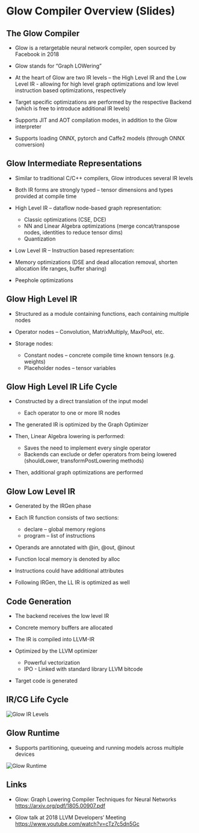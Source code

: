 # Glow Compiler Overview (Slides)

## The Glow Compiler

- Glow is a retargetable neural network compiler, open sourced by Facebook in 2018

- Glow stands for “Graph LOWering”

- At the heart of Glow are two IR levels – the High Level IR and the Low Level IR - allowing for high level graph optimizations and low level instruction based optimizations, respectively

- Target specific optimizations are performed by the respective Backend (which is free to introduce additional IR levels)

- Supports JIT and AOT compilation modes, in addition to the Glow interpreter

- Supports loading ONNX, pytorch and Caffe2 models (through ONNX conversion)

## Glow Intermediate Representations

- Similar to traditional C/C++ compilers, Glow introduces several IR levels

- Both IR forms are strongly typed – tensor dimensions and types provided at compile time

- High Level IR – dataflow node-based graph representation:
  - Classic optimizations (CSE, DCE)
  - NN and Linear Algebra optimizations (merge concat/transpose nodes, identities to reduce tensor dims)
  - Quantization

- Low Level IR – Instruction based representation:

- Memory optimizations (DSE and dead allocation removal, shorten allocation life ranges, buffer sharing)

- Peephole optimizations

## Glow High Level IR

- Structured as a module containing functions, each containing multiple nodes

- Operator nodes – Convolution, MatrixMultiply, MaxPool, etc.

- Storage nodes:
  - Constant nodes – concrete compile time known tensors (e.g. weights)
  - Placeholder nodes – tensor variables

## Glow High Level IR Life Cycle

- Constructed by a direct translation of the input model
  - Each operator to one or more IR nodes
  
- The generated IR is optimized by the Graph Optimizer

- Then, Linear Algebra lowering is performed:
  - Saves the need to implement every single operator
  - Backends can exclude or defer operators from being lowered (shouldLower, transformPostLowering methods)

- Then, additional graph optimizations are performed

## Glow Low Level IR

- Generated by the IRGen phase

- Each IR function consists of two sections:
  - declare – global memory regions
  - program – list of instructions

- Operands are annotated with @in, @out, @inout

- Function local memory is denoted by alloc

- Instructions could have additional attributes

- Following IRGen, the LL IR is optimized as well

## Code Generation

- The backend receives the low level IR

- Concrete memory buffers are allocated

- The IR is compiled into LLVM-IR

- Optimized by the LLVM optimizer
  - Powerful vectorization
  - IPO - Linked with standard library LLVM bitcode

- Target code is generated

## IR/CG Life Cycle

![Glow IR Levels](https://github.com/shaharv/glow/blob/master/docs/3LevelIR.png)

## Glow Runtime

- Supports partitioning, queueing and running models across multiple devices

![Glow Runtime](https://github.com/shaharv/glow/blob/master/docs/glow_runtime.svg)

## Links

- Glow: Graph Lowering Compiler Techniques for Neural Networks  
  https://arxiv.org/pdf/1805.00907.pdf

- Glow talk at 2018 LLVM Developers’ Meeting  
  https://www.youtube.com/watch?v=cTz7c5dn5Gc
